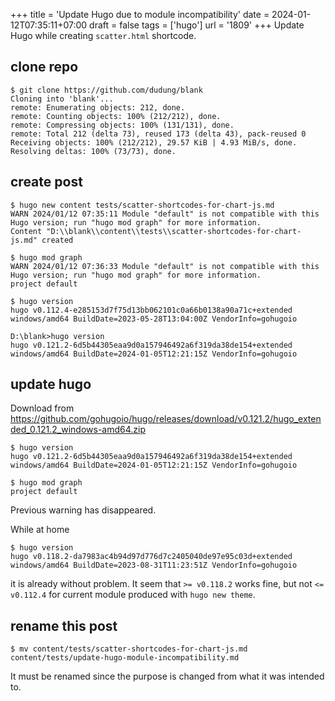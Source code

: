 +++
title = 'Update Hugo due to module incompatibility'
date = 2024-01-12T07:35:11+07:00
draft = false
tags = ['hugo']
url = '1809'
+++
Update Hugo while creating `scatter.html` shortcode.
<!--more-->


## clone repo
```
$ git clone https://github.com/dudung/blank
Cloning into 'blank'...
remote: Enumerating objects: 212, done.
remote: Counting objects: 100% (212/212), done.
remote: Compressing objects: 100% (131/131), done.
remote: Total 212 (delta 73), reused 173 (delta 43), pack-reused 0
Receiving objects: 100% (212/212), 29.57 KiB | 4.93 MiB/s, done.
Resolving deltas: 100% (73/73), done.
```


## create post 
```
$ hugo new content tests/scatter-shortcodes-for-chart-js.md
WARN 2024/01/12 07:35:11 Module "default" is not compatible with this Hugo version; run "hugo mod graph" for more information.
Content "D:\\blank\\content\\tests\\scatter-shortcodes-for-chart-js.md" created
```

```
$ hugo mod graph
WARN 2024/01/12 07:36:33 Module "default" is not compatible with this Hugo version; run "hugo mod graph" for more information.
project default
```

```
$ hugo version
hugo v0.112.4-e285153d7f75d13bb062101c0a66b0138a90a71c+extended windows/amd64 BuildDate=2023-05-28T13:04:00Z VendorInfo=gohugoio
```

```
D:\blank>hugo version
hugo v0.121.2-6d5b44305eaa9d0a157946492a6f319da38de154+extended windows/amd64 BuildDate=2024-01-05T12:21:15Z VendorInfo=gohugoio
```


## update hugo
Download from https://github.com/gohugoio/hugo/releases/download/v0.121.2/hugo_extended_0.121.2_windows-amd64.zip

```
$ hugo version
hugo v0.121.2-6d5b44305eaa9d0a157946492a6f319da38de154+extended windows/amd64 BuildDate=2024-01-05T12:21:15Z VendorInfo=gohugoio
```

```
$ hugo mod graph
project default
```

Previous warning has disappeared.

While at home

```
$ hugo version
hugo v0.118.2-da7983ac4b94d97d776d7c2405040de97e95c03d+extended windows/amd64 BuildDate=2023-08-31T11:23:51Z VendorInfo=gohugoio
```

it is already without problem. It seem that `>= v0.118.2` works fine, but not `<= v0.112.4` for current module produced with `hugo new theme`.


## rename this post
```
$ mv content/tests/scatter-shortcodes-for-chart-js.md content/tests/update-hugo-module-incompatibility.md
```

It must be renamed since the purpose is changed from what it was intended to.
